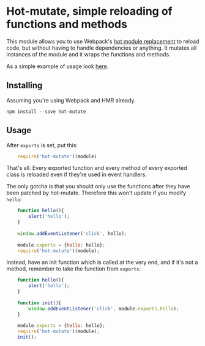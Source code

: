 

Hot-mutate, simple reloading of functions and methods
===

This module allows you to use Webpack's [hot module replacement](https://webpack.github.io/docs/hot-module-replacement.html)
to reload code, but without having to handle dependencies or anything.
It mutates all instances of the module and it wraps the functions and methods.

As a simple example of usage look [here](https://github.com/DiThi/boilerplate).

Installing
---

Assuming you're using Webpack and HMR already.

    npm install --save hot-mutate

Usage
---

After `exports` is set, put this:

```javascript
    require('hot-mutate')(module)
```

That's all. Every exported function and every method of every exported class is
reloaded even if they're used in event handlers.

The only gotcha is that you should only use the functions after they have been
patched by hot-mutate. Therefore this won't update if you modify `hello`:

```javascript
    function hello(){
        alert('hello');
    }
    
    window.addEventListener('click', hello);
    
    module.exports = {hello: hello};
    require('hot-mutate')(module);
```

Instead, have an init function which is called at the very end, and if it's not
a method, remember to take the function from `exports`:

```javascript
    function hello(){
        alert('hello');
    }
    
    function init(){
        window.addEventListener('click', module.exports.hello);
    }
    
    module.exports = {hello: hello};
    require('hot-mutate')(module);
    init();
```
